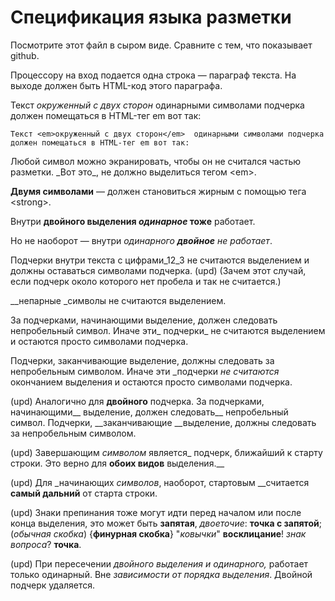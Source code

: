 # Спецификация языка разметки

Посмотрите этот файл в сыром виде. Сравните с тем, что показывает github.

Процессору на вход подается одна строка — параграф текста. 
На выходе должен быть HTML-код этого параграфа.

Текст _окруженный с двух сторон_  одинарными символами подчерка 
должен помещаться в HTML-тег em вот так:

`Текст <em>окруженный с двух сторон</em>  одинарными символами подчерка 
должен помещаться в HTML-тег em вот так:`

Любой символ можно экранировать, чтобы он не считался частью разметки. 
\_Вот это\_, не должно выделиться тегом \<em\>.

__Двумя символами__ — должен становиться жирным с помощью тега \<strong\>.

Внутри __двойного выделения _одинарное_ тоже__ работает.

Но не наоборот — внутри _одинарного __двойное__ не работает_.

Подчерки внутри текста c цифрами_12_3 не считаются выделением и должны оставаться символами подчерка.
(upd) (Зачем этот случай, если подчерк около которого нет пробела и так не считается.)

__непарные _символы не считаются выделением.

За подчерками, начинающими выделение, должен следовать непробельный символ. Иначе эти_ подчерки_ не считаются выделением 
и остаются просто символами подчерка.

Подчерки, заканчивающие выделение, должны следовать за непробельным символом. Иначе эти _подчерки _не считаются_ окончанием выделения 
и остаются просто символами подчерка.

(upd) Аналогично для __двойного__ подчерка. За подчерками, начинающими__ выделение, должен следовать__ непробельный символ.
Подчерки, __заканчивающие __выделение, должны следовать за непробельным символом.

(upd) Завершающим _символом_ является_ подчерк, ближайший к старту строки. Это верно для __обоих видов__ выделения.__ 

(upd) Для _начинающих _символов_, наоборот, стартовым __считается __самый дальний__ от старта строки.

(upd) Знаки препинания тоже могут идти перед началом или после конца выделения, это может быть __запятая__, _двоеточие_: __точка с запятой__; (_обычная скобка_) {__финурная скобка__} "_ковычки_" __восклицание__! _знак вопроса_? __точка__.

(upd) При пересечении __двойного _выделения__ и одинарного,_ работает только одинарный.
Вне _зависимости __от порядка_ выделения__. Двойной подчерк удаляется.

